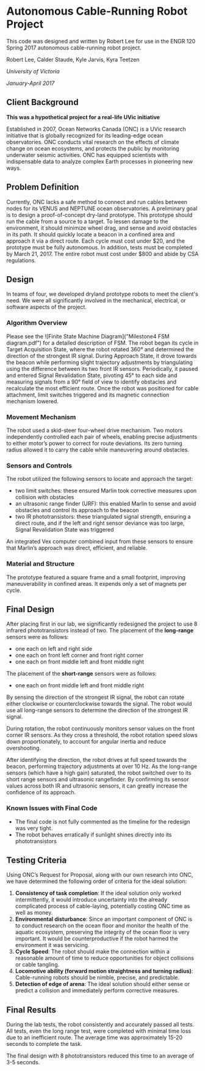 # Autonomous Cable-Running Robot Project

This code was designed and written by Robert Lee for use in the ENGR 120 Spring 2017 autonomous cable-running robot project.

Robert Lee, Calder Staude, Kyle Jarvis, Kyra Teetzen

*University of Victoria*

*January-April 2017*

## Client Background
**This was a hypothetical project for a real-life UVic initiative**

Established in 2007, Ocean Networks Canada (ONC) is a UVic research initiative that is globally recognized for its leading-edge ocean observatories. ONC conducts vital research on the effects of climate change on ocean ecosystems, and protects the public by monitoring underwater seismic activities. ONC has equipped scientists with indispensable data to analyze complex Earth processes in pioneering new ways.

## Problem Definition 
Currently, ONC lacks a safe method to connect and run cables between nodes for its VENUS and NEPTUNE ocean observatories. A preliminary goal is to design a proof-of-concept dry-land prototype. This prototype should run the cable from a source to a target. To lessen damage to the environment, it should minimize wheel drag, and sense and avoid obstacles in its path. It should quickly locate a beacon in a confined area and approach it via a direct route. Each cycle must cost under $20, and the prototype must be fully autonomous. In addition, tests must be completed by March 21, 2017. The entire robot must cost under $800 and abide by CSA regulations. 

## Design
In teams of four, we developed dryland prototype robots to meet the client's need. We were all significantly involved in the mechanical, electrical, or software aspects of the project. 

### Algorithm Overview
Please see the ![Finite State Machine Diagram]("Milestone4 FSM diagram.pdf") for a detailed description of FSM.
The robot began its cycle in Target Acquisition State, where the robot rotated 360° and determined the direction of the strongest IR signal. During Approach State, it drove towards the beacon while performing slight trajectory adjustments by triangulating using the difference between its two front IR sensors. Periodically, it paused and entered Signal Revalidation State, pivoting 45° to each side and measuring signals from a 90° field of view to identify obstacles and recalculate the most efficient route. Once the robot was positioned for cable attachment, limit switches triggered and its magnetic connection mechanism lowered.

### Movement Mechanism
The robot used a skid-steer four-wheel drive mechanism. Two motors independently controlled each pair of wheels, enabling precise adjustments to either motor’s power to correct for route deviations. Its zero turning radius allowed it to carry the cable while maneuvering around obstacles. 

### Sensors and Controls
The robot utilized the following sensors to locate and approach the target:
* two limit switches: these ensured Marlin took corrective measures upon collision with obstacles
* an ultrasonic range finder (URF): this enabled Marlin to sense and avoid obstacles and control its approach to the beacon
* two IR phototransistors: these triangulated signal strength, ensuring a direct route, and if the left and right sensor deviance was too large, Signal Revalidation State was triggered

An integrated Vex computer combined input from these sensors to ensure that Marlin’s approach was direct, efficient, and reliable. 

### Material and Structure
The prototype featured a square frame and a small footprint, improving maneuverability in confined areas. It expends only a set of magnets per cycle.

## Final Design

After placing first in our lab, we significantly redesigned the project to use 8 infrared phototransistors instead of two. The placement of the **long-range** sensors were as follows:
* one each on left and right side
* one each on front left corner and front right corner
* one each on front middle left and front middle right

The placement of the **short-range** sensors were as follows:
* one each on front middle left and front middle right

By sensing the direction of the strongest IR signal, the robot can rotate either clockwise or counterclockwise towards the signal. The robot would use all long-range sensors to determine the direction of the strongest IR signal.

During rotation, the robot continuously monitors sensor values on the front corner IR sensors. As they cross a threshold, the robot rotation speed slows down proportionately, to account for angular inertia and reduce overshooting.

After identifying the direction, the robot drives at full speed towards the beacon, performing trajectory adjustments at over 10 Hz. As the long-range sensors (which have a high gain) saturated, the robot switched over to its short range sensors and ultrasonic rangefinder. By confirming its sensor values across both IR and ultrasonic sensors, it can greatly increase the confidence of its approach.

### Known Issues with Final Code
* The final code is not fully commented as the timeline for the redesign was very tight. 
* The robot behaves erratically if sunlight shines directly into its phototransistors

## Testing Criteria

Using ONC’s Request for Proposal, along with our own research into ONC, we have determined the following order of criteria for the ideal solution:
1.	**Consistency of task completion**: If the ideal solution only worked intermittently, it would introduce uncertainty into the already complicated process of cable-laying, potentially costing ONC time as well as money.
2.	**Environmental disturbance**: Since an important component of ONC is to conduct research on the ocean floor and monitor the health of the aquatic ecosystem, preserving the integrity of the ocean floor is very important. It would be counterproductive if the robot harmed the environment it was servicing.
3.	**Cycle Speed**: The robot should make the connection within a reasonable amount of time to reduce opportunities for object collisions or cable tangling.
4.	**Locomotive ability (forward motion straightness and turning radius)**: Cable-running robots should be nimble, precise, and predictable.
5.	**Detection of edge of arena**: The ideal solution should either sense or predict a collision and immediately perform corrective measures.

## Final Results
During the lab tests, the robot consistently and accurately passed all tests. All tests, even the long range test, were completed with minimal time loss due to an inefficient route. The average time was approximately 15-20 seconds to complete the task.

The final design with 8 phototransistors reduced this time to an average of 3-5 seconds. 